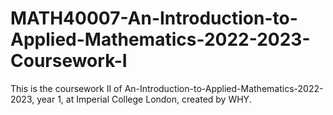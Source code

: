 # MATH40007-An-Introduction-to-Applied-Mathematics-2022-2023-Coursework-I
This is the coursework II of An-Introduction-to-Applied-Mathematics-2022-2023, year 1, at Imperial College London, created by WHY.
